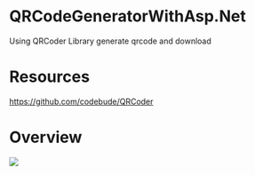 # QRCodeGeneratorWithAsp.Net
Using QRCoder Library generate qrcode and download
# Resources
https://github.com/codebude/QRCoder
# Overview
<img src="https://i.hizliresim.com/7kqnpxy.png" />

